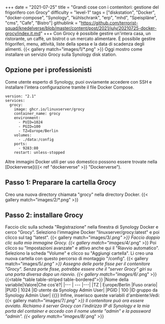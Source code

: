 +++
date = "2021-07-25"
title = "Grandi cose con i contenitori: gestione del frigorifero con Grocy"
difficulty = "level-1"
tags = ["diskstation", "Docker", "docker-compose", "Synology", "kühlschrank", "erp", "mhd", "Speispläne", "cms", "Cafe", "Bistro"]
githublink = "https://github.com/terrorist-squad/knedelverse/blob/master/content/post/2021/july/20210725-docker-grocy/index.it.md"
+++
Con Grocy è possibile gestire un'intera casa, un ristorante, un caffè, un bistrot o un mercato alimentare. È possibile gestire frigoriferi, menu, attività, liste della spesa e la data di scadenza degli alimenti.
{{< gallery match="images/1/*.png" >}}
Oggi mostro come installare un servizio Grocy sulla Synology disk station.
## Opzione per i professionisti
Come utente esperto di Synology, puoi ovviamente accedere con SSH e installare l'intera configurazione tramite il file Docker Compose.
```
version: "2.1"
services:
  grocy:
    image: ghcr.io/linuxserver/grocy
    container_name: grocy
    environment:
      - PUID=1024
      - PGID=100
      - TZ=Europe/Berlin
    volumes:
      - ./data:/config
    ports:
      - 9283:80
    restart: unless-stopped

```
Altre immagini Docker utili per uso domestico possono essere trovate nella [Dockerverse]({{< ref "dockerverse" >}} "Dockerverse").
## Passo 1: Preparare la cartella Grocy
Creo una nuova directory chiamata "grocy" nella directory Docker.
{{< gallery match="images/2/*.png" >}}

## Passo 2: installare Grocy
Faccio clic sulla scheda "Registrazione" nella finestra di Synology Docker e cerco "Grocy". Seleziono l'immagine Docker "linuxserver/grocy:latest" e poi clicco sul tag "latest".
{{< gallery match="images/3/*.png" >}}
Faccio doppio clic sulla mia immagine Grocy.
{{< gallery match="images/4/*.png" >}}
Poi clicco su "Impostazioni avanzate" e attivo anche qui il "Riavvio automatico". Seleziono la scheda "Volume" e clicco su "Aggiungi cartella". Lì creo una nuova cartella con questo percorso di montaggio "/config".
{{< gallery match="images/5/*.png" >}}
Assegno delle porte fisse per il contenitore "Grocy". Senza porte fisse, potrebbe essere che il "server Grocy" giri su una porta diversa dopo un riavvio.
{{< gallery match="images/6/*.png" >}}
{{<table "table table-striped table-bordered">}}
|Nome della variabile|Valore|Che cos'è?|
|--- | --- |---|
|TZ | Europe/Berlin |Fuso orario|
|PUID | 1024 |ID utente da Synology Admin User|
|PGID |	100 |ID gruppo da Synology Admin User|
{{</table>}}
Infine, inserisco queste variabili d'ambiente:Vedi:
{{< gallery match="images/7/*.png" >}}
Il contenitore può ora essere avviato. Richiamo il server Grocy con l'indirizzo IP di Synology e la mia porta del container e accedo con il nome utente "admin" e la password "admin".
{{< gallery match="images/8/*.png" >}}
